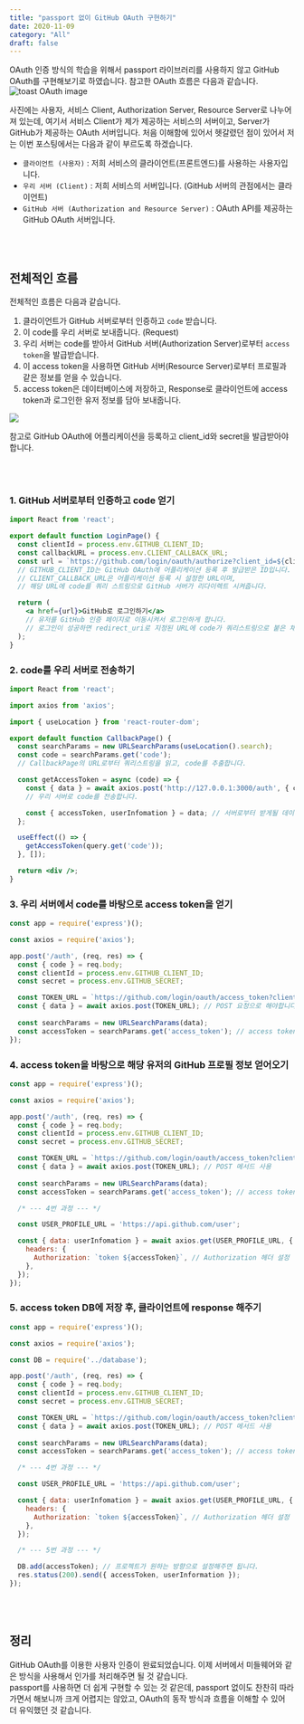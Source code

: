 ```yaml
---
title: "passport 없이 GitHub OAuth 구현하기"
date: 2020-11-09
category: "All"
draft: false
---
```


OAuth 인증 방식의 학습을 위해서 passport 라이브러리를 사용하지 않고 GitHub OAuth를 구현해보기로 하였습니다. 참고한 OAuth 흐름은 다음과 같습니다.
![toast OAuth image](https://image.toast.com/aaaadh/alpha/2017/techblog/1%201%281%29.png)  
  
사진에는 사용자, 서비스 Client, Authorization Server, Resource Server로 나누어져 있는데, 여기서 서비스 Client가 제가 제공하는 서비스의 서버이고, Server가 GitHub가 제공하는 OAuth 서버입니다. 처음 이해함에 있어서 헷갈렸던 점이 있어서 저는 이번 포스팅에서는 다음과 같이 부르도록 하겠습니다.

- `클라이언트 (사용자)` : 저희 서비스의 클라이언트(프론트엔드)를 사용하는 사용자입니다.
- `우리 서버 (Client)` : 저희 서비스의 서버입니다. (GitHub 서버의 관점에서는 클라이언트)
- `GitHub 서버 (Authorization and Resource Server)` : OAuth API를 제공하는 GitHub OAuth 서버입니다.

<br><br>

## 전체적인 흐름

전체적인 흐름은 다음과 같습니다.

1. 클라이언트가 GitHub 서버로부터 인증하고 `code` 받습니다.
2. 이 code를 우리 서버로 보내줍니다. (Request)
3. 우리 서버는 code를 받아서 GitHub 서버(Authorization Server)로부터 `access token`을 발급받습니다.
4. 이 access token을 사용하면 GitHub 서버(Resource Server)로부터 프로필과 같은 정보를 얻을 수 있습니다.
5. access token은 데이터베이스에 저장하고, Response로 클라이언트에 access token과 로그인한 유저 정보를 담아 보내줍니다.

<img src="../images/github-oauth.png" />

참고로 GitHub OAuth에 어플리케이션을 등록하고 client_id와 secret을 발급받아야합니다.

<br><br>

### 1. GitHub 서버로부터 인증하고 code 얻기

```jsx
import React from 'react';

export default function LoginPage() {
  const clientId = process.env.GITHUB_CLIENT_ID;
  const callbackURL = process.env.CLIENT_CALLBACK_URL;
  const url = `https://github.com/login/oauth/authorize?client_id=${clientId}&redirect_uri=${callbackURL}`;
  // GITHUB_CLIENT_ID는 GitHub OAuth에 어플리케이션 등록 후 발급받은 ID입니다.
  // CLIENT_CALLBACK_URL은 어플리케이션 등록 시 설정한 URL이며,
  // 해당 URL에 code를 쿼리 스트링으로 GitHub 서버가 리다이렉트 시켜줍니다.

  return (
    <a href={url}>GitHub로 로그인하기</a>
    // 유저를 GitHub 인증 페이지로 이동시켜서 로그인하게 합니다.
    // 로그인이 성공하면 redirect_uri로 지정된 URL에 code가 쿼리스트링으로 붙은 채로 리다이렉트됩니다.
  );
}
```

### 2. code를 우리 서버로 전송하기

```jsx
import React from 'react';

import axios from 'axios';

import { useLocation } from 'react-router-dom';

export default function CallbackPage() {
  const searchParams = new URLSearchParams(useLocation().search);
  const code = searchParams.get('code');
  // CallbackPage의 URL로부터 쿼리스트링을 읽고, code를 추출합니다.

  const getAccessToken = async (code) => {
    const { data } = await axios.post('http://127.0.0.1:3000/auth', { code });
    // 우리 서버로 code를 전송합니다.

    const { accessToken, userInfomation } = data; // 서버로부터 받게될 데이터 (5번 과정)
  };

  useEffect(() => {
    getAccessToken(query.get('code'));
  }, []);

  return <div />;
}
```

### 3. 우리 서버에서 code를 바탕으로 access token을 얻기

```js
const app = require('express')();

const axios = require('axios');

app.post('/auth', (req, res) => {
  const { code } = req.body;
  const clientId = process.env.GITHUB_CLIENT_ID;
  const secret = process.env.GITHUB_SECRET;

  const TOKEN_URL = `https://github.com/login/oauth/access_token?client_id=${clientId}&client_secret=${secret}&code=${code}`;
  const { data } = await axios.post(TOKEN_URL); // POST 요청으로 해야합니다.
  
  const searchParams = new URLSearchParams(data);
  const accessToken = searchParams.get('access_token'); // access token 획득
});
```

### 4. access token을 바탕으로 해당 유저의 GitHub 프로필 정보 얻어오기

```js
const app = require('express')();

const axios = require('axios');

app.post('/auth', (req, res) => {
  const { code } = req.body;
  const clientId = process.env.GITHUB_CLIENT_ID;
  const secret = process.env.GITHUB_SECRET;

  const TOKEN_URL = `https://github.com/login/oauth/access_token?client_id=${clientId}&client_secret=${secret}&code=${code}`;
  const { data } = await axios.post(TOKEN_URL); // POST 메서드 사용
  
  const searchParams = new URLSearchParams(data);
  const accessToken = searchParams.get('access_token'); // access token 획득

  /* --- 4번 과정 --- */

  const USER_PROFILE_URL = 'https://api.github.com/user';

  const { data: userInfomation } = await axios.get(USER_PROFILE_URL, { // GET 메서드 사용
    headers: {
      Authorization: `token ${accessToken}`, // Authorization 헤더 설정
    },
  });
});
```

### 5. access token DB에 저장 후, 클라이언트에 response 해주기

```js
const app = require('express')();

const axios = require('axios');

const DB = require('../database');

app.post('/auth', (req, res) => {
  const { code } = req.body;
  const clientId = process.env.GITHUB_CLIENT_ID;
  const secret = process.env.GITHUB_SECRET;

  const TOKEN_URL = `https://github.com/login/oauth/access_token?client_id=${clientId}&client_secret=${secret}&code=${code}`;
  const { data } = await axios.post(TOKEN_URL); // POST 메서드 사용
  
  const searchParams = new URLSearchParams(data);
  const accessToken = searchParams.get('access_token'); // access token 획득

  /* --- 4번 과정 --- */

  const USER_PROFILE_URL = 'https://api.github.com/user';

  const { data: userInfomation } = await axios.get(USER_PROFILE_URL, { // GET 메서드 사용
    headers: {
      Authorization: `token ${accessToken}`, // Authorization 헤더 설정
    },
  });

  /* --- 5번 과정 --- */

  DB.add(accessToken); // 프로젝트가 원하는 방향으로 설정해주면 됩니다.
  res.status(200).send({ accessToken, userInformation });
});
```

<br><br>

## 정리

GitHub OAuth를 이용한 사용자 인증이 완료되었습니다. 이제 서버에서 미들웨어와 같은 방식을 사용해서 인가를 처리해주면 될 것 같습니다.  
passport를 사용하면 더 쉽게 구현할 수 있는 것 같은데, passport 없이도 찬찬히 따라가면서 해보니까 크게 어렵지는 않았고, OAuth의 동작 방식과 흐름을 이해할 수 있어 더 유익했던 것 같습니다.
